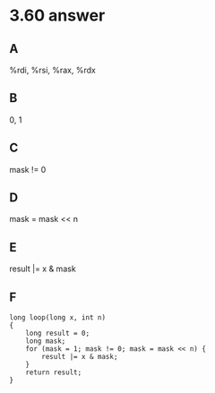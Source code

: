 # 3.60 answer

## A

%rdi, %rsi, %rax, %rdx

## B

0, 1

## C

mask != 0

## D

mask = mask << n

## E

result |= x & mask

## F

```
long loop(long x, int n)
{
	long result = 0;
	long mask;
	for (mask = 1; mask != 0; mask = mask << n) {
		result |= x & mask;
	}
	return result;
}
```
